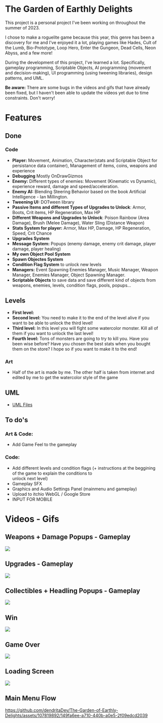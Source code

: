 # The Garden of Earthly Delights
This project is a personal project I've been working on throughout the summer of 2023.

I chose to make a roguelite game because this year, this genre has been a discovery for me and I've enjoyed it a lot, playing games like Hades, Cult of the Lumb, Bio-Prototype, Loop Hero, Enter the Gungeon, Dead Cells, Neon Abyss, and a few more!

During the development of this project, I've learned a lot. Specifically, gameplay programming, Scriptable Objects, AI programming (movement and decision-making), UI programming (using tweening libraries), design patterns, and UML.

**Be aware:** There are some bugs in the videos and gifs that have already been fixed, but I haven't been able to update the videos yet due to time constraints. Don't worry!

# Features
## Done
### Code
 - **Player:** Movement, Animation, Character(stats and Scriptable Object for persistance data container), Management of items, coins, weapons and experience
 - **Debugging** Mostly OnDrawGizmos
 - **Enemy:** Different types of enemies: Movement (Kinematic vs Dynamic), experience reward, damage and speed/acceleration.
 - **Enemy AI:** Blending Steering Behavior based on the book Artificial Intelligence - Ian Millington. 
 - **Tweening UI:** DOTween library
 - **Passive Items and different Types of Upgrades to Unlock**: Armor, Boots, Crit items, HP Regeneration, Max HP
 - **Different Weapons and Upgrades to Unlock**: Poison Rainbow (Area Damage), Brush (Melee Damage), Water Sling (Distance Weapon)
 - **Stats System for player:** Armor, Max HP, Damage, HP Regeneration, Speed, Crit Chance
 - **Upgrades System**
 - **Message System:** Popups (enemy damage, enemy crit damage, player damage, player healing)
 - **My own Object Pool System**
 - **Spawn Objectes System**
 - **Condition Flag System** to unlock new levels
 - **Managers:** Event Spawning Enemies Manager, Music Manager, Weapon Manager, Enemies Manager, Object Spawning Manager.
 - **Scriptable Objects** to save data and save different kind of objects from weapons, enemies, levels, condition flags,
   pools, popups...

## Levels
- **First level:** 
- **Second level:** You need to make it to the end of the level alive if you want to be able to unlock the third level!
- **Third level:** In this level you will fight some watercolor monster. Kill all of them if you want to unlock the last level!
- **Fourth level:** Tons of monsters are going to try to kill you. Have you been wise before? Have you chosen the best stats when you bought them on the store? I hope so if you want to make it to the end!

### Art
  - Half of the art is made by me. The other half is taken from internet and edited by me to get the watercolor style of       the game

## UML
  - [UML Files](https://drive.google.com/drive/folders/16DbW0m3QNyMtEOaptFkmP0oJ878A7_4L?usp=sharing)

## To do's
### Art & Code:
  - Add Game Feel to the gameplay
    
### Code:
  - Add different levels and condition flags (+ instructions at the beggining of the game to explain the conditions to    
    unlock next level)
  - Gameplay SFX
  - Graphics and Audio Settings Panel (mainmenu and gameplay)
  - Upload to itchio WebGL / Google Store
  - INPUT FOR MOBILE

# Videos - Gifs
## Weapons + Damage Popups - Gameplay
![](https://github.com/dendritaDev/The-Garden-of-Earthly-Delights/blob/main/Weapons.gif)

## Upgrades - Gameplay
![](https://github.com/dendritaDev/The-Garden-of-Earthly-Delights/blob/main/Upgrades.gif)

## Collectibles + Headling Popups - Gameplay
![](https://github.com/dendritaDev/The-Garden-of-Earthly-Delights/blob/main/Collectibles.gif)

## Win
![](https://github.com/dendritaDev/The-Garden-of-Earthly-Delights/blob/main/Win.gif)

## Game Over
![](https://github.com/dendritaDev/The-Garden-of-Earthly-Delights/blob/main/Game%20Over.gif)

## Loading Screen
![](https://github.com/dendritaDev/The-Garden-of-Earthly-Delights/blob/main/Loading%20Screen.gif)

## Main Menu Flow
https://github.com/dendritaDev/The-Garden-of-Earthly-Delights/assets/107819892/149fa6ee-a710-440b-a0e5-2f09edcd2039




